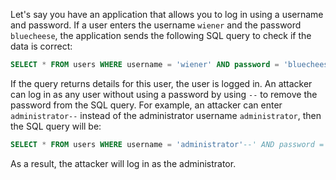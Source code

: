 Let's say you have an application that allows you to log in using a username and password. If a user enters the username `wiener` and the password `bluecheese`, the application sends the following SQL query to check if the data is correct:
```SQL
SELECT * FROM users WHERE username = 'wiener' AND password = 'bluecheese'
```
If the query returns details for this user, the user is logged in.
An attacker can log in as any user without using a password by using `--` to remove the password from the SQL query.
For example, an attacker can enter `administrator--` instead of the administrator username `administrator`, then the SQL query will be:
```SQL
SELECT * FROM users WHERE username = 'administrator'--' AND password = ''
```
As a result, the attacker will log in as the administrator.